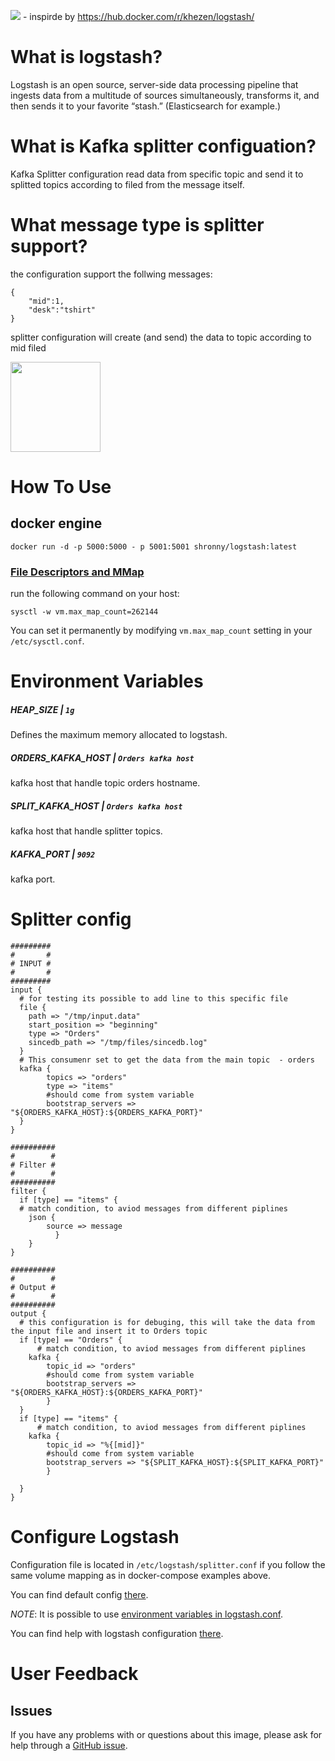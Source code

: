 [![](https://images.microbadger.com/badges/image/khezen/logstash.svg)](https://hub.docker.com/r/khezen/logstash/) - inspirde by https://hub.docker.com/r/khezen/logstash/

# What is logstash?
Logstash is an open source, server-side data processing pipeline that ingests data from a multitude of sources simultaneously, transforms it, and then sends it to your favorite “stash.” (Elasticsearch for example.)

# What is Kafka splitter configuation?
Kafka Splitter configuration read data from specific topic and send it to splitted topics according to filed from the message itself.

# What message type is splitter support?
the configuration support the follwing messages:
```
{
    "mid":1,
    "desk":"tshirt"
}

```
splitter configuration will create (and send) the data to topic according to mid filed

[<img src="https://static-www.elastic.co/fr/assets/blt946bc636d34a70eb/icon-logstash-bb.svg?q=600" width="144" height="144">](https://www.elastic.co/fr/products/logstash)

# How To Use

## docker engine

```
docker run -d -p 5000:5000 - p 5001:5001 shronny/logstash:latest   
```

### [File Descriptors and MMap](https://www.elastic.co/guide/en/elasticsearch/guide/current/_file_descriptors_and_mmap.html)

run the following command on your host:
```
sysctl -w vm.max_map_count=262144
```
You can set it permanently by modifying `vm.max_map_count` setting in your `/etc/sysctl.conf`.

# Environment Variables

##### HEAP_SIZE | `1g`
Defines the maximum memory allocated to logstash.

##### ORDERS_KAFKA_HOST | `Orders kafka host `
kafka host that handle topic orders hostname.

##### SPLIT_KAFKA_HOST | `Orders kafka host `
kafka host that handle splitter topics.

##### KAFKA_PORT | `9092`
kafka port.

# Splitter config

```
#########
#       #
# INPUT #
#       #
#########
input {
  # for testing its possible to add line to this specific file
  file {
    path => "/tmp/input.data"
    start_position => "beginning"
    type => "Orders"
    sincedb_path => "/tmp/files/sincedb.log"
  }
  # This consumenr set to get the data from the main topic  - orders
  kafka {
        topics => "orders"
        type => "items"
        #should come from system variable
        bootstrap_servers => "${ORDERS_KAFKA_HOST}:${ORDERS_KAFKA_PORT}"
  }
}

##########
#        #
# Filter #
#        #
##########
filter {
  if [type] == "items" {
  # match condition, to aviod messages from different piplines
    json {
        source => message
          }
    }
}

##########
#        #
# Output #
#        #
##########
output {
  # this configuration is for debuging, this will take the data from the input file and insert it to Orders topic
  if [type] == "Orders" {
      # match condition, to aviod messages from different piplines
    kafka {
        topic_id => "orders"
        #should come from system variable
        bootstrap_servers => "${ORDERS_KAFKA_HOST}:${ORDERS_KAFKA_PORT}"
        }
  }
  if [type] == "items" {
      # match condition, to aviod messages from different piplines
    kafka {
        topic_id => "%{[mid]}"
        #should come from system variable
        bootstrap_servers => "${SPLIT_KAFKA_HOST}:${SPLIT_KAFKA_PORT}"
        }

  } 
}
```

# Configure Logstash

Configuration file is located in `/etc/logstash/splitter.conf` if you follow the same volume mapping as in docker-compose examples above.

You can find default config [there](https://github.com/Khezen/docker-logstash/blob/master/config/logstash.conf).

*NOTE*: It is possible to use [environment variables in logstash.conf](https://www.elastic.co/guide/en/logstash/current/environment-variables.html).

You can find help with logstash configuration [there](https://www.elastic.co/guide/en/logstash/current/configuration.html).

# User Feedback
## Issues
If you have any problems with or questions about this image, please ask for help through a [GitHub issue](https://github.com/shronny/docker-logstash/issues).
